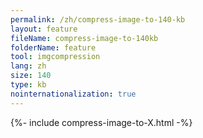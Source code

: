 ```yaml
---
permalink: /zh/compress-image-to-140-kb
layout: feature
fileName: compress-image-to-140kb
folderName: feature
tool: imgcompression
lang: zh
size: 140
type: kb
nointernationalization: true
---
```

{%- include compress-image-to-X.html -%}       
